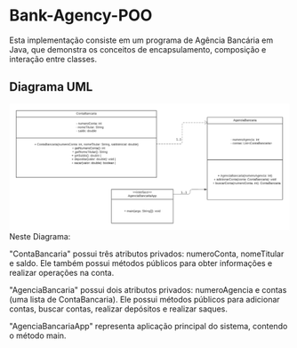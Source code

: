 # Bank-Agency-POO
Esta implementação consiste em um programa de Agência Bancária em Java, que demonstra os conceitos de encapsulamento, composição e interação entre classes.

## Diagrama UML
![Diagrama UML das Classes](https://github.com/viniciuscavalcantte/Bank-Agency-POO/blob/main/Classe%20UML.png)
Neste Diagrama:

 "ContaBancaria" possui três atributos privados: numeroConta, nomeTitular e saldo. Ele também possui métodos públicos para obter informações e realizar operações na conta.

 "AgenciaBancaria" possui dois atributos privados: numeroAgencia e contas (uma lista de ContaBancaria). Ele possui métodos públicos para adicionar contas, buscar contas, realizar depósitos e realizar saques.

 "AgenciaBancariaApp" representa aplicação principal do sistema, contendo o método main.
